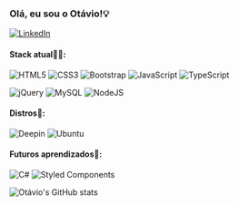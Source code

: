 
### Olá, eu sou o Otávio!💡

[![LinkedIn](https://img.shields.io/badge/linkedin-%230077B5.svg?style=for-the-badge&logo=linkedin&logoColor=white)](https://www.linkedin.com/in/luiz-otavio-bab9691b1/)

#### Stack atual👨‍💻:

<p align="center"> 
  
![HTML5](https://img.shields.io/badge/html5-%23E34F26.svg?style=for-the-badge&logo=html5&logoColor=white)
![CSS3](https://img.shields.io/badge/css3-%231572B6.svg?style=for-the-badge&logo=css3&logoColor=white)
![Bootstrap](https://img.shields.io/badge/bootstrap-%23563D7C.svg?style=for-the-badge&logo=bootstrap&logoColor=white)
![JavaScript](https://img.shields.io/badge/javascript-%23323330.svg?style=for-the-badge&logo=javascript&logoColor=%23F7DF1E)
![TypeScript](https://img.shields.io/badge/typescript-%23007ACC.svg?style=for-the-badge&logo=typescript&logoColor=white)
  
![jQuery](https://img.shields.io/badge/jquery-%230769AD.svg?style=for-the-badge&logo=jquery&logoColor=white)
![MySQL](https://img.shields.io/badge/mysql-%2300f.svg?style=for-the-badge&logo=mysql&logoColor=white)
![NodeJS](https://img.shields.io/badge/node.js-6DA55F?style=for-the-badge&logo=node.js&logoColor=white)
  
</p>

#### Distros📜:
![Deepin](https://img.shields.io/badge/Deepin-007CFF?style=for-the-badge&logo=deepin&logoColor=white)
![Ubuntu](https://img.shields.io/badge/Ubuntu-E95420?style=for-the-badge&logo=ubuntu&logoColor=white)

#### Futuros aprendizados📘: 
![C#](https://img.shields.io/badge/c%23-%23239120.svg?style=for-the-badge&logo=c-sharp&logoColor=white)
![Styled Components](https://img.shields.io/badge/styled--components-DB7093?style=for-the-badge&logo=styled-components&logoColor=white)


![Otávio's GitHub stats](https://github-readme-stats.vercel.app/api?username=tavinhoo&show_icons=true&theme=github_dark)
